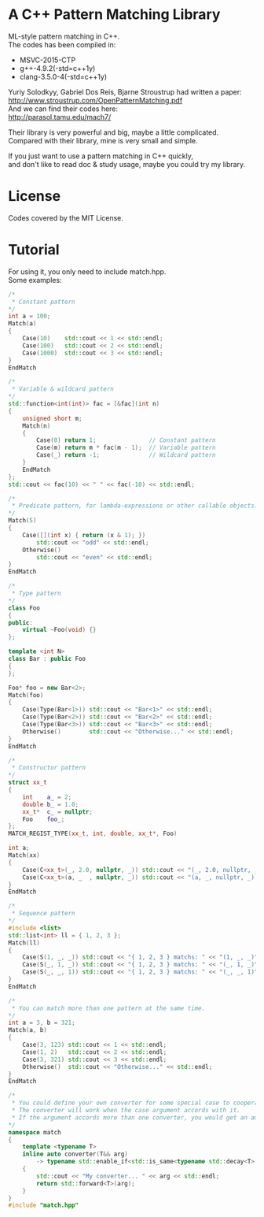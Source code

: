 # A C++ Pattern Matching Library
ML-style pattern matching in C++.  
The codes has been compiled in:  
 - MSVC-2015-CTP  
 - g++-4.9.2(-std=c++1y)  
 - clang-3.5.0-4(-std=c++1y)
 
Yuriy Solodkyy, Gabriel Dos Reis, Bjarne Stroustrup had written a paper:  
http://www.stroustrup.com/OpenPatternMatching.pdf  
And we can find their codes here:  
http://parasol.tamu.edu/mach7/  
 
Their library is very powerful and big, maybe a little complicated.  
Compared with their library, mine is very small and simple.  
 
If you just want to use a pattern matching in C++ quickly,   
and don't like to read doc & study usage, maybe you could try my library.
# License
Codes covered by the MIT License.
# Tutorial
For using it, you only need to include match.hpp.  
Some examples:
```cpp
/*
 * Constant pattern
*/
int a = 100;
Match(a)
{
    Case(10)    std::cout << 1 << std::endl;
    Case(100)   std::cout << 2 << std::endl;
    Case(1000)  std::cout << 3 << std::endl;
}
EndMatch

/*
 * Variable & wildcard pattern
*/
std::function<int(int)> fac = [&fac](int n)
{
    unsigned short m;
    Match(n)
    {
        Case(0) return 1;               // Constant pattern
        Case(m) return m * fac(m - 1);  // Variable pattern
        Case(_) return -1;              // Wildcard pattern
    }
    EndMatch
};
std::cout << fac(10) << " " << fac(-10) << std::endl;

/*
 * Predicate pattern, for lambda-expressions or other callable objects.
*/
Match(5)
{
    Case([](int x) { return (x & 1); })
        std::cout << "odd" << std::endl;
    Otherwise()
        std::cout << "even" << std::endl;
}
EndMatch

/*
 * Type pattern
*/
class Foo
{
public:
    virtual ~Foo(void) {}
};

template <int N>
class Bar : public Foo
{
};

Foo* foo = new Bar<2>;
Match(foo)
{
    Case(Type(Bar<1>)) std::cout << "Bar<1>" << std::endl;
    Case(Type(Bar<2>)) std::cout << "Bar<2>" << std::endl;
    Case(Type(Bar<3>)) std::cout << "Bar<3>" << std::endl;
    Otherwise()        std::cout << "Otherwise..." << std::endl;
}
EndMatch

/*
 * Constructor pattern
*/
struct xx_t
{
    int    a_ = 2;
    double b_ = 1.0;
    xx_t*  c_ = nullptr;
    Foo    foo_;
};
MATCH_REGIST_TYPE(xx_t, int, double, xx_t*, Foo)

int a;
Match(xx)
{
    Case(C<xx_t>(_, 2.0, nullptr, _)) std::cout << "(_, 2.0, nullptr, _)" << std::endl;
    Case(C<xx_t>(a, _  , nullptr, _)) std::cout << "(a, _, nullptr, _): a = " << a << std::endl;
}
EndMatch

/*
 * Sequence pattern
*/
#include <list>
std::list<int> ll = { 1, 2, 3 };
Match(ll)
{
    Case(S(1, _, _)) std::cout << "{ 1, 2, 3 } matchs: " << "(1, _, _)" << std::endl;
    Case(S(_, 1, _)) std::cout << "{ 1, 2, 3 } matchs: " << "(_, 1, _)" << std::endl;
    Case(S(_, _, 1)) std::cout << "{ 1, 2, 3 } matchs: " << "(_, _, 1)" << std::endl;
}
EndMatch

/*
 * You can match more than one pattern at the same time.
*/
int a = 3, b = 321;
Match(a, b)
{
    Case(3, 123) std::cout << 1 << std::endl;
    Case(1, 2)   std::cout << 2 << std::endl;
    Case(3, 321) std::cout << 3 << std::endl;
    Otherwise()  std::cout << "Otherwise..." << std::endl;
}
EndMatch

/*
 * You could define your own converter for some special case to cooperate with a custom pattern.
 * The converter will work when the case argument accords with it.
 * If the argument accords more than one converter, you would get an ambiguity compile error.
*/
namespace match
{
    template <typename T>
    inline auto converter(T&& arg)
        -> typename std::enable_if<std::is_same<typename std::decay<T>::type, const char*>::value, T&&>::type
    {
        std::cout << "My converter... " << arg << std::endl;
        return std::forward<T>(arg);
    }
}
#include "match.hpp"
```

